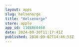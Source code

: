 ```yaml
---
layout: apps
slug: helsenorge
title: "Helsenorge"
store: apple
app_id: 1108860468
date: 2024-09-30T11:17:41Z
published: 2016-09-02T14:46:53Z
---
```

